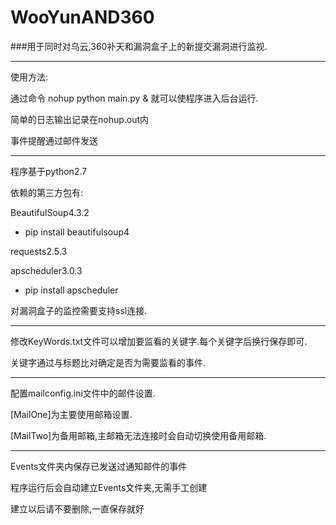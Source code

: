 # WooYunAND360
###用于同时对乌云,360补天和漏洞盒子上的新提交漏洞进行监视.

----
使用方法:


通过命令 nohup python main.py & 就可以使程序进入后台运行.

简单的日志输出记录在nohup.out内

事件提醒通过邮件发送

----


程序基于python2.7

依赖的第三方包有:

BeautifulSoup4.3.2

* pip install beautifulsoup4

requests2.5.3

apscheduler3.0.3

* pip install apscheduler

对漏洞盒子的监控需要支持ssl连接.

----

修改KeyWords.txt文件可以增加要监看的关键字.每个关键字后换行保存即可.

关键字通过与标题比对确定是否为需要监看的事件.

----

配置mailconfig.ini文件中的邮件设置.

[MailOne]为主要使用邮箱设置.

[MailTwo]为备用邮箱,主邮箱无法连接时会自动切换使用备用邮箱.

----

Events文件夹内保存已发送过通知邮件的事件

程序运行后会自动建立Events文件夹,无需手工创建

建立以后请不要删除,一直保存就好



